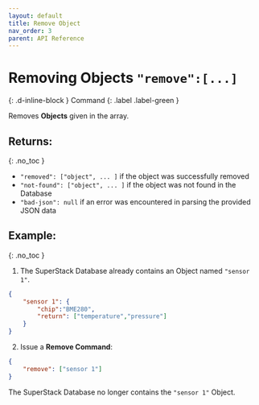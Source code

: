 ```yaml
---
layout: default
title: Remove Object
nav_order: 3
parent: API Reference
---
```


# Removing Objects `"remove":[...]`
{: .d-inline-block }
Command
{: .label .label-green }

Removes **Objects** given in the array.

## Returns:
{: .no_toc }

- `"removed": ["object", ... ]` if the object was successfully removed
- `"not-found": ["object", ... ]` if the object was not found in the Database
- `"bad-json": null` if an error was encountered in parsing the provided JSON data

## Example:
{: .no_toc }

1. The SuperStack Database already contains an Object named `"sensor 1"`.
```json
{
    "sensor 1": {
        "chip":"BME280",
        "return": ["temperature","pressure"]
    }
}
```

2. Issue a **Remove Command**:
```json
{
    "remove": ["sensor 1"]
}
```

The SuperStack Database no longer contains the `"sensor 1"` Object.
